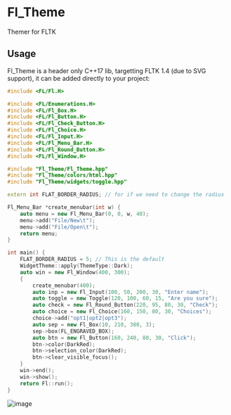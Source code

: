 # Fl_Theme
Themer for FLTK

## Usage
Fl_Theme is a header only C++17 lib, targetting FLTK 1.4 (due to SVG support), it can be added directly to your project:

```c++
#include <FL/Fl.H>

#include <FL/Enumerations.H>
#include <FL/Fl_Box.H>
#include <FL/Fl_Button.H>
#include <FL/Fl_Check_Button.H>
#include <FL/Fl_Choice.H>
#include <FL/Fl_Input.H>
#include <FL/Fl_Menu_Bar.H>
#include <FL/Fl_Round_Button.H>
#include <FL/Fl_Window.H>

#include "Fl_Theme/Fl_Theme.hpp"
#include "Fl_Theme/colors/html.hpp"
#include "Fl_Theme/widgets/toggle.hpp"

extern int FLAT_BORDER_RADIUS; // for if we need to change the radius

Fl_Menu_Bar *create_menubar(int w) {
    auto menu = new Fl_Menu_Bar(0, 0, w, 40);
    menu->add("File/New\t");
    menu->add("File/Open\t");
    return menu;
}

int main() {
    FLAT_BORDER_RADIUS = 5; // This is the default
    WidgetTheme::apply(ThemeType::Dark);
    auto win = new Fl_Window(400, 300);
    {
        create_menubar(400);
        auto inp = new Fl_Input(100, 50, 200, 30, "Enter name");
        auto toggle = new Toggle(120, 100, 60, 15, "Are you sure");
        auto check = new Fl_Round_Button(220, 95, 80, 30, "Check");
        auto choice = new Fl_Choice(160, 150, 80, 30, "Choices");
        choice->add("opt1|opt2|opt3");
        auto sep = new Fl_Box(10, 210, 380, 3);
        sep->box(FL_ENGRAVED_BOX);
        auto btn = new Fl_Button(160, 240, 80, 30, "Click");
        btn->color(DarkRed);
        btn->selection_color(DarkRed);
        btn->clear_visible_focus();
    }
    win->end();
    win->show();
    return Fl::run();
}
```
![image](https://user-images.githubusercontent.com/37966791/164238382-871c14e2-9c4d-4b75-93f6-7cc3faf91083.png)
